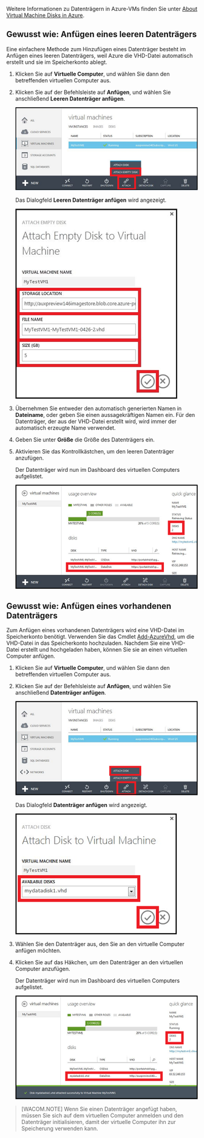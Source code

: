Weitere Informationen zu Datenträgern in Azure-VMs finden Sie unter [About Virtual Machine Disks in Azure][].

## <span id="attachempty"></span></a>Gewusst wie: Anfügen eines leeren Datenträgers

Eine einfachere Methode zum Hinzufügen eines Datenträger besteht im Anfügen eines leeren Datenträgers, weil Azure die VHD-Datei automatisch erstellt und sie im Speicherkonto ablegt.

1.  Klicken Sie auf **Virtuelle Computer**, und wählen Sie dann den betreffenden virtuellen Computer aus.

2.  Klicken Sie auf der Befehlsleiste auf **Anfügen**, und wählen Sie anschließend **Leeren Datenträger anfügen**.

    ![Anfügen eines leeren Datenträgers][]

    Das Dialogfeld **Leeren Datenträger anfügen** wird angezeigt.

    ![Neuen leeren Datenträger anfügen][]

3.  Übernehmen Sie entweder den automatisch generierten Namen in **Dateiname**, oder geben Sie einen aussagekräftigen Namen ein. Für den Datenträger, der aus der VHD-Datei erstellt wird, wird immer der automatisch erzeugte Name verwendet.

4.  Geben Sie unter **Größe** die Größe des Datenträgers ein.

5.  Aktivieren Sie das Kontrollkästchen, um den leeren Datenträger anzufügen.

    Der Datenträger wird nun im Dashboard des virtuellen Computers aufgelistet.

    ![Leerer Datenträger erfolgreich angefügt][]

## <span id="attachexisting"></span></a>Gewusst wie: Anfügen eines vorhandenen Datenträgers

Zum Anfügen eines vorhandenen Datenträgers wird eine VHD-Datei im Speicherkonto benötigt. Verwenden Sie das Cmdlet [Add-AzureVhd][], um die VHD-Datei in das Speicherkonto hochzuladen. Nachdem Sie eine VHD-Datei erstellt und hochgeladen haben, können Sie sie an einen virtuellen Computer anfügen.

1.  Klicken Sie auf **Virtuelle Computer**, und wählen Sie dann den betreffenden virtuellen Computer aus.

2.  Klicken Sie auf der Befehlsleiste auf **Anfügen**, und wählen Sie anschließend **Datenträger anfügen**.

    ![Datenträger anfügen][]

    Das Dialogfeld **Datenträger anfügen** wird angezeigt.

    ![Details zum Datenträger eingeben][]

3.  Wählen Sie den Datenträger aus, den Sie an den virtuelle Computer anfügen möchten.
4.  Klicken Sie auf das Häkchen, um den Datenträger an den virtuellen Computer anzufügen.

    Der Datenträger wird nun im Dashboard des virtuellen Computers aufgelistet.

    ![Datenträger erfolgreich angefügt][]

> [WACOM.NOTE]
> Wenn Sie einen Datenträger angefügt haben, müssen Sie sich auf dem virtuellen Computer anmelden und den Datenträger initialisieren, damit der virtuelle Computer ihn zur Speicherung verwenden kann.

  [About Virtual Machine Disks in Azure]: http://go.microsoft.com/fwlink/p/?LinkId=403697
  [Anfügen eines leeren Datenträgers]: ./media/howto-attach-disk-window-linux/AttachDiskWindows.png
  [Neuen leeren Datenträger anfügen]: ./media/howto-attach-disk-window-linux/AttachNewDiskWindows.png
  [Leerer Datenträger erfolgreich angefügt]: ./media/howto-attach-disk-window-linux/AttachEmptySuccess.png
  [Add-AzureVhd]: http://go.microsoft.com/FWLink/p/?LinkID=391684
  [Datenträger anfügen]: ./media/howto-attach-disk-window-linux/AttachExistingDiskWindows.png
  [Details zum Datenträger eingeben]: ./media/howto-attach-disk-window-linux/AttachExistingDisk.png
  [Datenträger erfolgreich angefügt]: ./media/howto-attach-disk-window-linux/AttachSuccess.png
